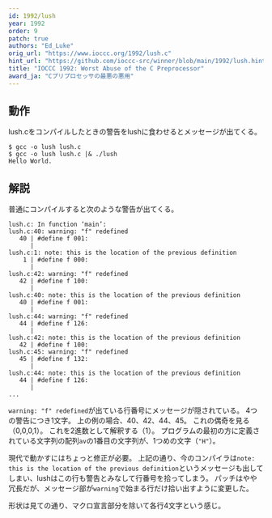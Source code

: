 ```yaml
---
id: 1992/lush
year: 1992
order: 9
patch: true
authors: "Ed_Luke"
orig_url: "https://www.ioccc.org/1992/lush.c"
hint_url: "https://github.com/ioccc-src/winner/blob/main/1992/lush.hint"
title: "IOCCC 1992: Worst Abuse of the C Preprocessor"
award_ja: "Cプリプロセッサの最悪の悪用"
---
```


## 動作

lush.cをコンパイルしたときの警告をlushに食わせるとメッセージが出てくる。
```
$ gcc -o lush lush.c
$ gcc -o lush lush.c |& ./lush
Hello World.
```

## 解説

普通にコンパイルすると次のような警告が出てくる。

```
lush.c: In function ‘main’:
lush.c:40: warning: "f" redefined
   40 | #define f 001:
      |
lush.c:1: note: this is the location of the previous definition
    1 | #define f 000:
      |
lush.c:42: warning: "f" redefined
   42 | #define f 100:
      |
lush.c:40: note: this is the location of the previous definition
   40 | #define f 001:
      |
lush.c:44: warning: "f" redefined
   44 | #define f 126:
      |
lush.c:42: note: this is the location of the previous definition
   42 | #define f 100:
lush.c:45: warning: "f" redefined
   45 | #define f 132:
      |
lush.c:44: note: this is the location of the previous definition
   44 | #define f 126:
      |
...
```

`warning: "f" redefined`が出ている行番号にメッセージが隠されている。
4つの警告につき1文字。
上の例の場合、40、42、44、45。
これの偶奇を見る（0,0,0,1）。
これを2進数として解釈する（1）。
プログラムの最初の方に定義されている文字列の配列`av`の1番目の文字列が、1つめの文字（`"H"`）。

現代で動かすにはちょっと修正が必要。
上記の通り、今のコンパイラは`note: this is the location of the previous definition`というメッセージも出してしまい、lushはこの行も警告とみなして行番号を拾ってしまう。
パッチはやや冗長だが、メッセージ部が`warning`で始まる行だけ拾い出すように変更した。

形状は見ての通り、マクロ宣言部分を除いて各行4文字という感じ。
